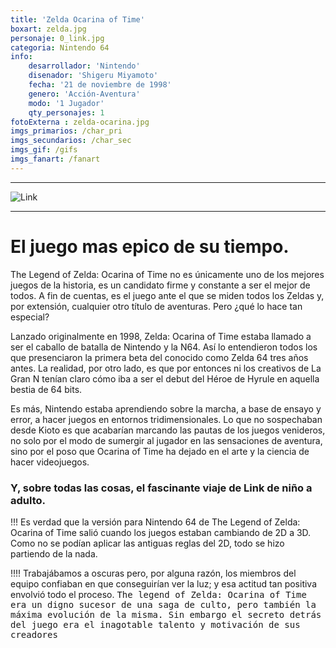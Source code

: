 ```yaml
---
title: 'Zelda Ocarina of Time'
boxart: zelda.jpg
personaje: 0_link.jpg
categoria: Nintendo 64
info:
    desarrollador: 'Nintendo'
    disenador: 'Shigeru Miyamoto'
    fecha: '21 de noviembre de 1998'
    genero: 'Acción-Aventura'
    modo: '1 Jugador'
    qty_personajes: 1
fotoExterna : zelda-ocarina.jpg
imgs_primarios: /char_pri
imgs_secundarios: /char_sec
imgs_gif: /gifs
imgs_fanart: /fanart
---
```

***
![Link](user://pages/images/zelda-ocarina-2.jpg?classes=img-fluid,w-100&cropResize=1200,850&derivatives=[360,720])
***
# El juego mas epico de su tiempo.
The Legend of Zelda: Ocarina of Time no es únicamente uno de los mejores juegos de la historia, es un candidato firme y constante a ser el mejor de todos. A fin de cuentas, es el juego ante el que se miden todos los Zeldas y, por extensión, cualquier otro título de aventuras. Pero ¿qué lo hace tan especial?

Lanzado originalmente en 1998, Zelda: Ocarina of Time estaba llamado a ser el caballo de batalla de Nintendo y la N64. Así lo entendieron todos los que presenciaron la primera beta del conocido como Zelda 64 tres años antes. La realidad, por otro lado, es que por entonces ni los creativos de La Gran N tenían claro cómo iba a ser el debut del Héroe de Hyrule en aquella bestia de 64 bits.

Es más, Nintendo estaba aprendiendo sobre la marcha, a base de ensayo y error, a hacer juegos en entornos tridimensionales. Lo que no sospechaban desde Kioto es que acabarían marcando las pautas de los juegos venideros, no solo por el modo de sumergir al jugador en las sensaciones de aventura, sino por el poso que Ocarina of Time ha dejado en el arte y la ciencia de hacer videojuegos.

### Y, sobre todas las cosas, el fascinante viaje de Link de niño a adulto.

!!! Es verdad que la versión para Nintendo 64 de The Legend of Zelda: Ocarina of Time salió cuando los juegos estaban cambiando de 2D a 3D. Como no se podían aplicar las antiguas reglas del 2D, todo se hizo partiendo de la nada.

!!!! Trabajábamos a oscuras pero, por alguna razón, los miembros del equipo confiaban en que conseguirían ver la luz; y esa actitud tan positiva envolvió todo el proceso.
<kbd>
The legend of Zelda: Ocarina of Time era un digno sucesor de una saga de culto, pero también la máxima evolución de la misma. Sin embargo el secreto detrás del juego era el inagotable talento y motivación de sus creadores